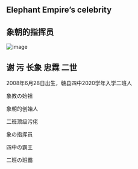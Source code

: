 ## Elephant Empire’s celebrity

## 象朝的指挥员


![image](https://note.youdao.com/yws/res/8/WEBRESOURCE354b4651c04049435a57020478ea4881)

## 谢 污 长象 忠霖 二世

2008年6月28日出生，赣县四中2020学年入学二班人

象教の始祖

象朝的创始人

二班顶级污佬

象の指挥员

四中の霸王

二班の班霸
